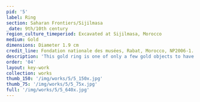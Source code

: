 ```yaml
---
pid: '5'
label: Ring
section: Saharan Frontiers/Sijilmasa
_date: 9th/10th century
region_culture_timeperiod: Excavated at Sijilmasa, Morocco
medium: Gold
dimensions: Diameter 1.9 cm
credit_line: Fondation nationale des musées, Rabat, Morocco, NP2006-1. Photograph by Abdallah Fili and Hafsa El Hassani
description: 'This gold ring is one of only a few gold objects to have survived from medieval Saharan Africa, and it is important material evidence of Sijilmasa’s link to Saharan trade. A goldsmith made the ring by soldering thin flattened strips of gold in an undulating pattern to upper and lower bands. The ring was found in an elite residence and dates to an extended period of development of the city by local Amazigh rulers, the Bani Midrar. The gold-working technique resembles that of nineteenth- and twentieth-century Amazigh jewelry from the Sahara and Anti-Atlas Mountains.'
order: '04'
layout: key-work
collection: works
thumb_150: '/img/works/5/5_150x.jpg'
thumb_75: '/img/works/5/5_75x.jpg'
full: '/img/works/5/5_640x.jpg'
---
```


